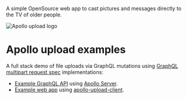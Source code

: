 A simple OpenSource web app to cast pictures and messages directly to the TV of older people.

![Apollo upload logo](https://cdn.jsdelivr.net/gh/jaydenseric/apollo-upload-client@1.0.0/apollo-upload-logo.svg)

# Apollo upload examples

A full stack demo of file uploads via GraphQL mutations using [GraphQL multipart request spec](https://github.com/jaydenseric/graphql-multipart-request-spec) implementations:

- [Example GraphQL API](api) using [Apollo Server](https://apollographql.com/server).
- [Example web app](app) using [apollo-upload-client](https://github.com/jaydenseric/apollo-upload-client).
